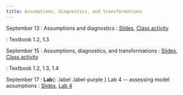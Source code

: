 ```yaml
---
title: Assumptions, diagnostics, and transformations
---
```


September 13
: Assumptions and diagnostics
  : [Slides](https://sta112-f21.github.io/slides/lecture_10.html), [Class activity](https://sta112-f21.github.io/class_activities/ca_lecture_10.html)
  
: Textbook 1.2, 1.3

September 15
: Assumptions, diagnostics, and transformations
  : [Slides](https://sta112-f21.github.io/slides/lecture_11.html), [Class activity](https://sta112-f21.github.io/class_activities/ca_lecture_11.html)
  
: Textbook 1.2, 1.3, 1.4

September 17
: **Lab**{: .label .label-purple } Lab 4 -- assessing model assumptions
  : [Slides](#), [Lab 4](#)
